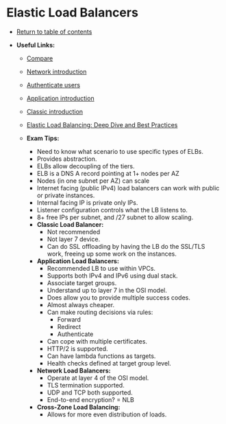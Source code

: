 # Elastic Load Balancers

* [Return to table of contents](../../../README.md)

* **Useful Links:**
  * [Compare](https://aws.amazon.com/elasticloadbalancing/features/#compare)
  * [Network introduction](https://docs.aws.amazon.com/elasticloadbalancing/latest/network/introduction.html)
  * [Authenticate users](https://docs.aws.amazon.com/elasticloadbalancing/latest/application/listener-authenticate-users.html)
  * [Application introduction](https://docs.aws.amazon.com/elasticloadbalancing/latest/application/introduction.html)
  * [Classic introduction](https://docs.aws.amazon.com/elasticloadbalancing/latest/classic/introduction.html)
  * [Elastic Load Balancing: Deep Dive and Best Practices](https://www.youtube.com/watch?v=VIgAT7vjol8)

  * **Exam Tips:**
    * Need to know what scenario to use specific types of ELBs.
    * Provides abstraction.
    * ELBs allow decoupling of the tiers.
    * ELB is a DNS A record pointing at 1+ nodes per AZ
    * Nodes (in one subnet per AZ) can scale
    * Internet facing (public IPv4) load balancers can work with public or private instances.
    * Internal facing IP is private only IPs.
    * Listener configuration controls what the LB listens to.
    * 8+ free IPs  per subnet, and /27 subnet to allow scaling.
    * **Classic Load Balancer:**
      * Not recommended
      * Not layer 7 device.
      * Can do SSL offloading by having the LB do the SSL/TLS work, freeing up some work on the instances.
    * **Application Load Balancers:**
      * Recommended LB to use within VPCs.
      * Supports both IPv4 and IPv6 using dual stack.
      * Associate target groups.
      * Understand up to layer 7 in the OSI model.
      * Does allow you to provide multiple success codes.
      * Almost always cheaper.
      * Can make routing decisions via rules:
        * Forward
        * Redirect
        * Authenticate
      * Can cope with multiple certificates.
      * HTTP/2 is supported.
      * Can have lambda functions as targets.
      * Health checks defined at target group level.
    * **Network Load Balancers:**
      * Operate at layer 4 of the OSI model.
      * TLS termination supported.
      * UDP and TCP both supported.
      * End-to-end encryption? = NLB
    * **Cross-Zone Load Balancing:**
      * Allows for more even distribution of loads.
